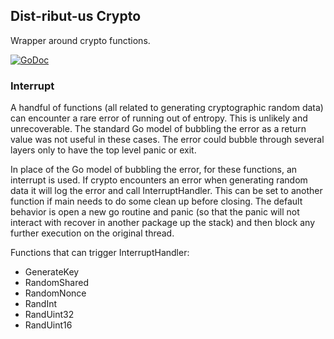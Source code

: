 ## Dist-ribut-us Crypto
Wrapper around crypto functions.

[![GoDoc](https://godoc.org/github.com/dist-ribut-us/crypto?status.svg)](https://godoc.org/github.com/dist-ribut-us/crypto)

### Interrupt
A handful of functions (all related to generating cryptographic random data) can
encounter a rare error of running out of entropy. This is unlikely and
unrecoverable. The standard Go model of bubbling the error as a return value was
not useful in these cases. The error could bubble through several layers only to
have the top level panic or exit.

In place of the Go model of bubbling the error, for these functions, an
interrupt is used. If crypto encounters an error when generating random data it
will log the error and call InterruptHandler. This can be set to another
function if main needs to do some clean up before closing. The default behavior
is open a new go routine and panic (so that the panic will not interact with
recover in another package up the stack) and then block any further execution on
the original thread.

Functions that can trigger InterruptHandler:
* GenerateKey
* RandomShared
* RandomNonce
* RandInt
* RandUint32
* RandUint16